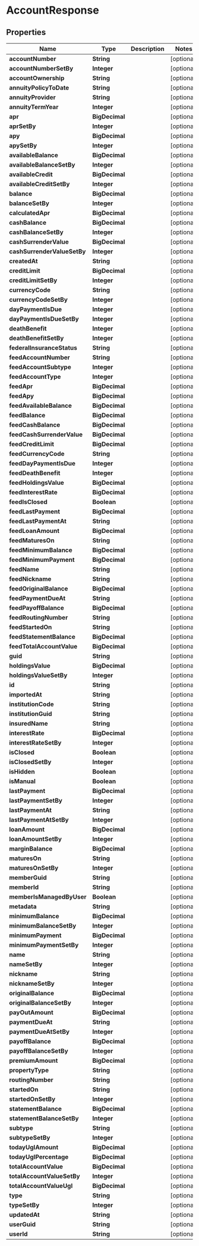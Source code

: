

# AccountResponse


## Properties

| Name | Type | Description | Notes |
|------------ | ------------- | ------------- | -------------|
|**accountNumber** | **String** |  |  [optional] |
|**accountNumberSetBy** | **Integer** |  |  [optional] |
|**accountOwnership** | **String** |  |  [optional] |
|**annuityPolicyToDate** | **String** |  |  [optional] |
|**annuityProvider** | **String** |  |  [optional] |
|**annuityTermYear** | **Integer** |  |  [optional] |
|**apr** | **BigDecimal** |  |  [optional] |
|**aprSetBy** | **Integer** |  |  [optional] |
|**apy** | **BigDecimal** |  |  [optional] |
|**apySetBy** | **Integer** |  |  [optional] |
|**availableBalance** | **BigDecimal** |  |  [optional] |
|**availableBalanceSetBy** | **Integer** |  |  [optional] |
|**availableCredit** | **BigDecimal** |  |  [optional] |
|**availableCreditSetBy** | **Integer** |  |  [optional] |
|**balance** | **BigDecimal** |  |  [optional] |
|**balanceSetBy** | **Integer** |  |  [optional] |
|**calculatedApr** | **BigDecimal** |  |  [optional] |
|**cashBalance** | **BigDecimal** |  |  [optional] |
|**cashBalanceSetBy** | **Integer** |  |  [optional] |
|**cashSurrenderValue** | **BigDecimal** |  |  [optional] |
|**cashSurrenderValueSetBy** | **Integer** |  |  [optional] |
|**createdAt** | **String** |  |  [optional] |
|**creditLimit** | **BigDecimal** |  |  [optional] |
|**creditLimitSetBy** | **Integer** |  |  [optional] |
|**currencyCode** | **String** |  |  [optional] |
|**currencyCodeSetBy** | **Integer** |  |  [optional] |
|**dayPaymentIsDue** | **Integer** |  |  [optional] |
|**dayPaymentIsDueSetBy** | **Integer** |  |  [optional] |
|**deathBenefit** | **Integer** |  |  [optional] |
|**deathBenefitSetBy** | **Integer** |  |  [optional] |
|**federalInsuranceStatus** | **String** |  |  [optional] |
|**feedAccountNumber** | **String** |  |  [optional] |
|**feedAccountSubtype** | **Integer** |  |  [optional] |
|**feedAccountType** | **Integer** |  |  [optional] |
|**feedApr** | **BigDecimal** |  |  [optional] |
|**feedApy** | **BigDecimal** |  |  [optional] |
|**feedAvailableBalance** | **BigDecimal** |  |  [optional] |
|**feedBalance** | **BigDecimal** |  |  [optional] |
|**feedCashBalance** | **BigDecimal** |  |  [optional] |
|**feedCashSurrenderValue** | **BigDecimal** |  |  [optional] |
|**feedCreditLimit** | **BigDecimal** |  |  [optional] |
|**feedCurrencyCode** | **String** |  |  [optional] |
|**feedDayPaymentIsDue** | **Integer** |  |  [optional] |
|**feedDeathBenefit** | **Integer** |  |  [optional] |
|**feedHoldingsValue** | **BigDecimal** |  |  [optional] |
|**feedInterestRate** | **BigDecimal** |  |  [optional] |
|**feedIsClosed** | **Boolean** |  |  [optional] |
|**feedLastPayment** | **BigDecimal** |  |  [optional] |
|**feedLastPaymentAt** | **String** |  |  [optional] |
|**feedLoanAmount** | **BigDecimal** |  |  [optional] |
|**feedMaturesOn** | **String** |  |  [optional] |
|**feedMinimumBalance** | **BigDecimal** |  |  [optional] |
|**feedMinimumPayment** | **BigDecimal** |  |  [optional] |
|**feedName** | **String** |  |  [optional] |
|**feedNickname** | **String** |  |  [optional] |
|**feedOriginalBalance** | **BigDecimal** |  |  [optional] |
|**feedPaymentDueAt** | **String** |  |  [optional] |
|**feedPayoffBalance** | **BigDecimal** |  |  [optional] |
|**feedRoutingNumber** | **String** |  |  [optional] |
|**feedStartedOn** | **String** |  |  [optional] |
|**feedStatementBalance** | **BigDecimal** |  |  [optional] |
|**feedTotalAccountValue** | **BigDecimal** |  |  [optional] |
|**guid** | **String** |  |  [optional] |
|**holdingsValue** | **BigDecimal** |  |  [optional] |
|**holdingsValueSetBy** | **Integer** |  |  [optional] |
|**id** | **String** |  |  [optional] |
|**importedAt** | **String** |  |  [optional] |
|**institutionCode** | **String** |  |  [optional] |
|**institutionGuid** | **String** |  |  [optional] |
|**insuredName** | **String** |  |  [optional] |
|**interestRate** | **BigDecimal** |  |  [optional] |
|**interestRateSetBy** | **Integer** |  |  [optional] |
|**isClosed** | **Boolean** |  |  [optional] |
|**isClosedSetBy** | **Integer** |  |  [optional] |
|**isHidden** | **Boolean** |  |  [optional] |
|**isManual** | **Boolean** |  |  [optional] |
|**lastPayment** | **BigDecimal** |  |  [optional] |
|**lastPaymentSetBy** | **Integer** |  |  [optional] |
|**lastPaymentAt** | **String** |  |  [optional] |
|**lastPaymentAtSetBy** | **Integer** |  |  [optional] |
|**loanAmount** | **BigDecimal** |  |  [optional] |
|**loanAmountSetBy** | **Integer** |  |  [optional] |
|**marginBalance** | **BigDecimal** |  |  [optional] |
|**maturesOn** | **String** |  |  [optional] |
|**maturesOnSetBy** | **Integer** |  |  [optional] |
|**memberGuid** | **String** |  |  [optional] |
|**memberId** | **String** |  |  [optional] |
|**memberIsManagedByUser** | **Boolean** |  |  [optional] |
|**metadata** | **String** |  |  [optional] |
|**minimumBalance** | **BigDecimal** |  |  [optional] |
|**minimumBalanceSetBy** | **Integer** |  |  [optional] |
|**minimumPayment** | **BigDecimal** |  |  [optional] |
|**minimumPaymentSetBy** | **Integer** |  |  [optional] |
|**name** | **String** |  |  [optional] |
|**nameSetBy** | **Integer** |  |  [optional] |
|**nickname** | **String** |  |  [optional] |
|**nicknameSetBy** | **Integer** |  |  [optional] |
|**originalBalance** | **BigDecimal** |  |  [optional] |
|**originalBalanceSetBy** | **Integer** |  |  [optional] |
|**payOutAmount** | **BigDecimal** |  |  [optional] |
|**paymentDueAt** | **String** |  |  [optional] |
|**paymentDueAtSetBy** | **Integer** |  |  [optional] |
|**payoffBalance** | **BigDecimal** |  |  [optional] |
|**payoffBalanceSetBy** | **Integer** |  |  [optional] |
|**premiumAmount** | **BigDecimal** |  |  [optional] |
|**propertyType** | **String** |  |  [optional] |
|**routingNumber** | **String** |  |  [optional] |
|**startedOn** | **String** |  |  [optional] |
|**startedOnSetBy** | **Integer** |  |  [optional] |
|**statementBalance** | **BigDecimal** |  |  [optional] |
|**statementBalanceSetBy** | **Integer** |  |  [optional] |
|**subtype** | **String** |  |  [optional] |
|**subtypeSetBy** | **Integer** |  |  [optional] |
|**todayUglAmount** | **BigDecimal** |  |  [optional] |
|**todayUglPercentage** | **BigDecimal** |  |  [optional] |
|**totalAccountValue** | **BigDecimal** |  |  [optional] |
|**totalAccountValueSetBy** | **Integer** |  |  [optional] |
|**totalAccountValueUgl** | **BigDecimal** |  |  [optional] |
|**type** | **String** |  |  [optional] |
|**typeSetBy** | **Integer** |  |  [optional] |
|**updatedAt** | **String** |  |  [optional] |
|**userGuid** | **String** |  |  [optional] |
|**userId** | **String** |  |  [optional] |



